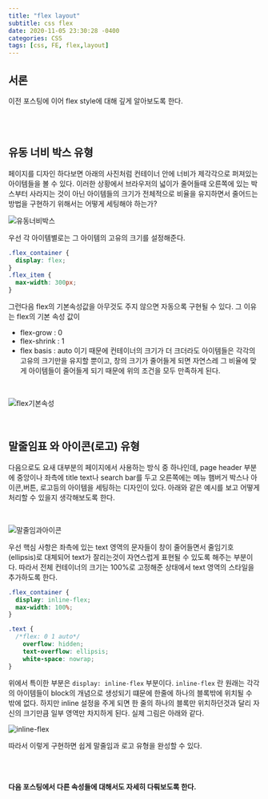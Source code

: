 ```yaml
---
title: "flex layout"
subtitle: css flex
date: 2020-11-05 23:30:28 -0400
categories: CSS 
tags: [css, FE, flex,layout]
---
```


## 서론

이전 포스팅에 이어 flex style에 대해 깊게 알아보도록 한다.

<br><br>

## 유동 너비 박스 유형 

페이지를 디자인 하다보면 아래의 사진처럼 컨테이너 안에 너비가 제각각으로 퍼져있는 아이템들을 볼 수 있다.
이러한 상황에서 브라우저의 넓이가 줄어들때 오른쪽에 있는 박스부터 사라지는 것이 아닌 아이템들의 크기가 전체적으로 비율을 유지하면서 줄어드는 방법을 구현하기 위해서는 어떻게 세팅해야 하는가?
<br>

![유동너비박스](https://junstar17.github.io/img/유동너비박스.png)

우선 각 아이템별로는 그 아이템의 고유의 크기를 설정해준다. <br>

```css
.flex_container {
  display: flex; 
}
.flex_item {
  max-width: 300px;
}
```

그런다음 flex의 기본속성값을 아무것도 주지 않으면 자동으록 구현될 수 있다. 그 이유는 flex의 기본 속성 값이
- flex-grow : 0
- flex-shrink : 1
- flex basis : auto
이기 때문에 컨테이너의 크기가 더 크더라도 아이템들은 각각의 고유의 크기만을 유지할 뿐이고, 창의 크기가 줄어들게 되면 자연스레 그 비율에 맞게 아이템들이 줄어들게 되기 때문에 위의 조건을 모두 만족하게 된다.

<br>

![flex기본속성](https://junstar17.github.io/img/flex기본속성.png)

<br>

## 말줄임표 와 아이콘(로고) 유형

다음으로도 요새 대부분의 페이지에서 사용하는 방식 중 하나인데, page header 부분에 중앙이나 좌측에 title text나 search bar를 두고 오른쪽에는 메뉴 햄버거 박스나 아이콘,버튼, 로고등의 아이템을 세팅하는 디자인이 있다. 아래와 같은 예시를 보고 어떻게 처리할 수 있을지 생각해보도록 한다.

<br>

![말줄임과아이콘](https://junstar17.github.io/img/말줄임과아이콘.png)

우선 핵심 사항은 좌측에 있는 text 영역의 문자들이 창이 줄어들면서 줄임기호 (ellipsis)로 대체되어 text가 잘리는것이 자연스럽게 표현될 수 있도록 해주는 부분이다. 따라서 전체 컨테이너의 크기는 100%로 고정해준 상태에서 text 영역의 스타일을 추가하도록 한다.
<br>

```css
.flex_container {
  display: inline-flex;
  max-width: 100%;
}

.text {
  /*flex: 0 1 auto*/
    overflow: hidden;
    text-overflow: ellipsis;
    white-space: nowrap;
}
```

위에서 특이한 부분은 `display: inline-flex` 부분이다.
`inline-flex` 란 원래는 각각의 아이템들이 block의 개념으로 생성되기 떄문에 한줄에 하나의 블록밖에 위치될 수 밖에 없다. 하지만 inline 설정을 주게 되면 한 줄의 하나의 블록만 위치하던것과 달리 자신의 크기만큼 일부 영역만 차지하게 된다. 실제 그림은 아래와 같다.
<br>

![inline-flex](https://junstar17.github.io/img/inline-flex.png)
<br>

따라서 이렇게 구현하면 쉽게 말줄임과 로고 유형을 완성할 수 있다.

<br><br>

**다음 포스팅에서 다른 속성들에 대해서도 자세히 다뤄보도록 한다.**

